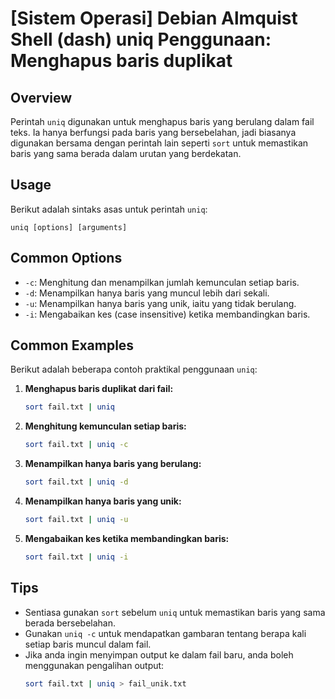 # [Sistem Operasi] Debian Almquist Shell (dash) uniq Penggunaan: Menghapus baris duplikat

## Overview
Perintah `uniq` digunakan untuk menghapus baris yang berulang dalam fail teks. Ia hanya berfungsi pada baris yang bersebelahan, jadi biasanya digunakan bersama dengan perintah lain seperti `sort` untuk memastikan baris yang sama berada dalam urutan yang berdekatan.

## Usage
Berikut adalah sintaks asas untuk perintah `uniq`:

```
uniq [options] [arguments]
```

## Common Options
- `-c`: Menghitung dan menampilkan jumlah kemunculan setiap baris.
- `-d`: Menampilkan hanya baris yang muncul lebih dari sekali.
- `-u`: Menampilkan hanya baris yang unik, iaitu yang tidak berulang.
- `-i`: Mengabaikan kes (case insensitive) ketika membandingkan baris.

## Common Examples
Berikut adalah beberapa contoh praktikal penggunaan `uniq`:

1. **Menghapus baris duplikat dari fail:**
   ```bash
   sort fail.txt | uniq
   ```

2. **Menghitung kemunculan setiap baris:**
   ```bash
   sort fail.txt | uniq -c
   ```

3. **Menampilkan hanya baris yang berulang:**
   ```bash
   sort fail.txt | uniq -d
   ```

4. **Menampilkan hanya baris yang unik:**
   ```bash
   sort fail.txt | uniq -u
   ```

5. **Mengabaikan kes ketika membandingkan baris:**
   ```bash
   sort fail.txt | uniq -i
   ```

## Tips
- Sentiasa gunakan `sort` sebelum `uniq` untuk memastikan baris yang sama berada bersebelahan.
- Gunakan `uniq -c` untuk mendapatkan gambaran tentang berapa kali setiap baris muncul dalam fail.
- Jika anda ingin menyimpan output ke dalam fail baru, anda boleh menggunakan pengalihan output:
  ```bash
  sort fail.txt | uniq > fail_unik.txt
  ```